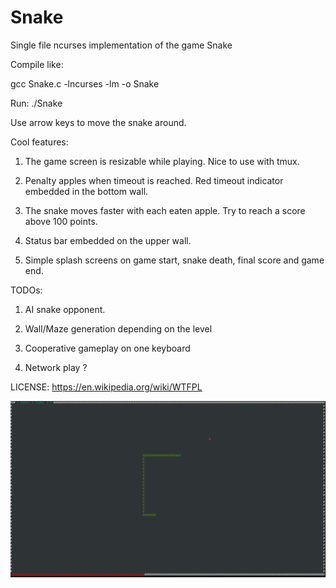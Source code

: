 # Snake

Single file ncurses implementation of the game Snake

Compile like:

gcc Snake.c -lncurses -lm -o Snake

Run: ./Snake

Use arrow keys to move the snake around.

Cool features:

1. The game screen is resizable while playing. Nice to use with tmux.

2. Penalty apples when timeout is reached. Red timeout indicator embedded in the bottom wall. 

3. The snake moves faster with each eaten apple. Try to reach a score above 100 points.

4. Status bar embedded on the upper wall.

6. Simple splash screens on game start, snake death, final score and game end.


TODOs:

1. AI snake opponent.

2. Wall/Maze generation depending on the level

3. Cooperative gameplay on one keyboard

4. Network play ?

LICENSE: https://en.wikipedia.org/wiki/WTFPL

![Alt text](snake.png?raw=true)
